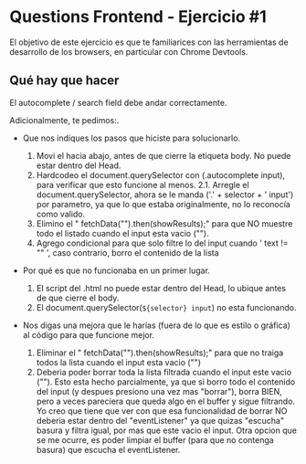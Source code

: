# Questions Frontend - Ejercicio #1

El objetivo de este ejercicio es que te familiarices con las herramientas de desarrollo de los browsers, en particular
con Chrome Devtools.

## Qué hay que hacer

El autocomplete / search field debe andar correctamente.

Adicionalmente, te pedimos:.
- Que nos indiques los pasos que hiciste para solucionarlo.

	1. Movi el <script src="index.js"></script> hacia abajo, antes de que cierre la etiqueta body. No puede estar dentro del Head.
	2. Hardcodeo el document.querySelector con (.autocomplete input), para verificar que esto funcione al menos.
	2.1. Arregle el document.querySelector, ahora se le manda ('.' + selector + ' input') por parametro, ya que lo que 	    estaba originalmente, no lo reconocía como valido.
	3. Elimino el " fetchData("").then(showResults);" para que NO muestre todo el listado cuando el input esta vacio ("").
	4. Agrego condicional para que solo filtre lo del input cuando ' text != "" ', caso contrario, borro el contenido de la lista 

- Por qué es que no funcionaba en un primer lugar.
	
	1. El script del .html no puede estar dentro del Head, lo ubique antes de que cierre el body.
	2. El document.querySelector(`${selector} input`) no esta funcionando.

- Nos digas una mejora que le harías (fuera de lo que es estilo o gráfica) al código para que funcione mejor.

	1. Eliminar el " fetchData("").then(showResults);"  para que no traiga todos la lista cuando el input esta vacio ("")
	2. Deberia poder borrar toda la lista filtrada cuando el input este vacio (""). Esto esta hecho parcialmente, ya que si borro todo el contenido del input (y despues presiono una vez mas "borrar"), borra BIEN, pero a veces pareciera que queda algo en el buffer y sigue filtrando. Yo creo que tiene que ver con que esa funcionalidad de borrar NO deberia estar dentro del "eventListener" ya que quizas "escucha" basura y filtra igual, por mas que este vacio el input. Otra opcion que se me ocurre, es poder limpiar el buffer (para que no contenga basura) que escucha el eventListener.
